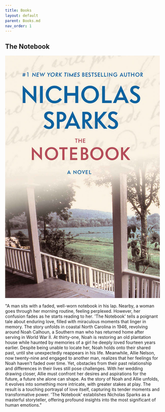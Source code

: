 ```yaml
---
title: Books
layout: default
parent: Books.md
nav_order: 1
---
```


## The Notebook

![alt books](../Images/TheNotebook1.jpg)

"A man sits with a faded, well-worn notebook in his lap. Nearby, a woman goes through her morning routine, feeling perplexed. However, her confusion fades as he starts reading to her. 'The Notebook' tells a poignant tale about enduring love, filled with miraculous moments that linger in memory. The story unfolds in coastal North Carolina in 1946, revolving around Noah Calhoun, a Southern man who has returned home after serving in World War II. At thirty-one, Noah is restoring an old plantation house while haunted by memories of a girl he deeply loved fourteen years earlier. Despite being unable to locate her, Noah holds onto their shared past, until she unexpectedly reappears in his life. Meanwhile, Allie Nelson, now twenty-nine and engaged to another man, realizes that her feelings for Noah haven't faded over time. Yet, obstacles from their past relationship and differences in their lives still pose challenges. With her wedding drawing closer, Allie must confront her desires and aspirations for the future, a future she alone can shape. As the story of Noah and Allie unfolds, it evolves into something more intricate, with greater stakes at play. The result is a touching portrayal of love itself, capturing its tender moments and transformative power. 'The Notebook' establishes Nicholas Sparks as a masterful storyteller, offering profound insights into the most significant of human emotions."